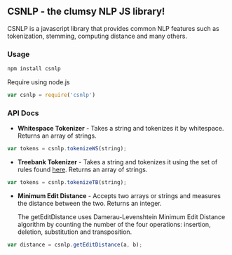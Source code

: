 ## CSNLP - the clumsy NLP JS library!

CSNLP is a javascript library that provides common NLP features such as tokenization, stemming, computing distance and many others.

### Usage

```bash
npm install csnlp
```

Require using node.js

```js
var csnlp = require('csnlp')
```

### API Docs

* <b>Whitespace Tokenizer</b> - Takes a string and tokenizes it by whitespace. Returns an array of strings.

```js
var tokens = csnlp.tokenizeWS(string);
```

* <b>Treebank Tokenizer</b> - Takes a string and tokenizes it using the set of rules found [here](https://www.cis.upenn.edu/~treebank/tokenization.html). Returns an array of strings.

```js
var tokens = csnlp.tokenizeTB(string);
```

* <b>Minimum Edit Distance</b> - Accepts two arrays or strings and measures the distance between the two. Returns an integer.

  The getEditDistance uses Damerau-Levenshtein Minimum Edit Distance algorithm by counting the number of the four operations: insertion, deletion, substitution and transposition.

```js
var distance = csnlp.getEditDistance(a, b);
```
